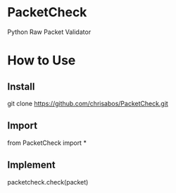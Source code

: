 # PacketCheck
Python Raw Packet Validator

# How to Use

## Install
git clone https://github.com/chrisabos/PacketCheck.git

## Import
from PacketCheck import *

## Implement
packetcheck.check(packet)
